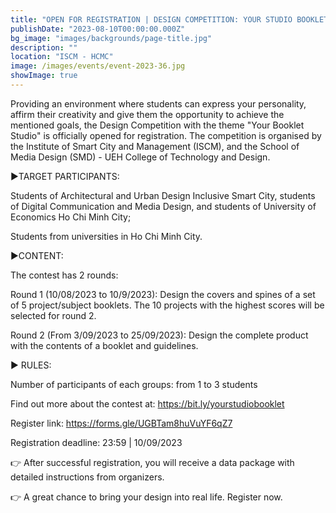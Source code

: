 ```yaml
---
title: "OPEN FOR REGISTRATION | DESIGN COMPETITION: YOUR STUDIO BOOKLET 2023-2024"
publishDate: "2023-08-10T00:00:00.000Z"
bg_image: "images/backgrounds/page-title.jpg"
description: "" 
location: "ISCM - HCMC"
image: /images/events/event-2023-36.jpg
showImage: true
---
```

Providing an environment where students can express your personality, affirm their creativity and give them the opportunity to achieve the mentioned goals, the Design Competition with the theme "Your Booklet Studio" is officially opened for registration. The competition is organised by the Institute of Smart City and Management (ISCM), and the School of Media Design (SMD) - UEH College of Technology and Design.

►TARGET PARTICIPANTS:

Students of Architectural and Urban Design Inclusive Smart City, students of Digital Communication and Media Design, and students of University of Economics Ho Chi Minh City;

Students from universities in Ho Chi Minh City.

►CONTENT:

The contest has 2 rounds:

Round 1 (10/08/2023 to 10/9/2023): Design the covers and spines of a set of 5 project/subject booklets. The 10 projects with the highest scores will be selected for round 2.

Round 2 (From 3/09/2023 to 25/09/2023): Design the complete product with the contents of a booklet and guidelines.

► RULES:

Number of participants of each groups: from 1 to 3 students

Find out more about the contest at: https://bit.ly/yourstudiobooklet

Register link: https://forms.gle/UGBTam8huVuYF6qZ7

Registration deadline: 23:59 | 10/09/2023

👉 After successful registration, you will receive a data package with detailed instructions from organizers.

👉 A great chance to bring your design into real life. Register now.
